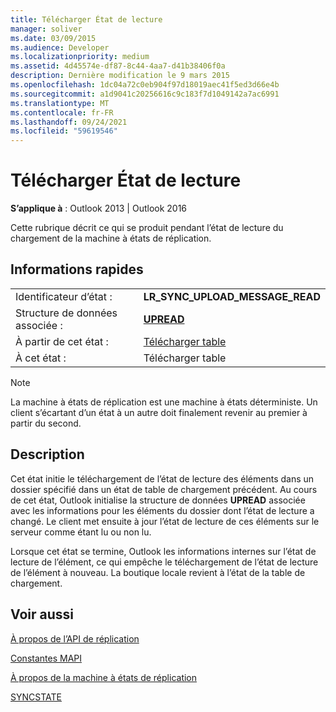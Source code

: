 ```yaml
---
title: Télécharger État de lecture
manager: soliver
ms.date: 03/09/2015
ms.audience: Developer
ms.localizationpriority: medium
ms.assetid: 4d45574e-df87-8c44-4aa7-d41b38406f0a
description: Dernière modification le 9 mars 2015
ms.openlocfilehash: 1dc04a72c0eb904f97d18019aec41f5ed3d66e4b
ms.sourcegitcommit: a1d9041c20256616c9c183f7d1049142a7ac6991
ms.translationtype: MT
ms.contentlocale: fr-FR
ms.lasthandoff: 09/24/2021
ms.locfileid: "59619546"
---
```

# <a name="upload-read-status-state"></a>Télécharger État de lecture

  
  
**S’applique à** : Outlook 2013 | Outlook 2016 
  
 Cette rubrique décrit ce qui se produit pendant l’état de lecture du chargement de la machine à états de réplication. 
  
## <a name="quick-info"></a>Informations rapides

|||
|:-----|:-----|
|Identificateur d’état :  <br/> |**LR_SYNC_UPLOAD_MESSAGE_READ** <br/> |
|Structure de données associée :  <br/> |**[UPREAD](upread.md)** <br/> |
|À partir de cet état :  <br/> |[Télécharger table](upload-table-state.md) <br/> |
|À cet état :  <br/> |Télécharger table  <br/> |
   
> [!NOTE]
> La machine à états de réplication est une machine à états déterministe. Un client s’écartant d’un état à un autre doit finalement revenir au premier à partir du second. 
  
## <a name="description"></a>Description

Cet état initie le téléchargement de l’état de lecture des éléments dans un dossier spécifié dans un état de table de chargement précédent. Au cours de cet état, Outlook initialise la structure de données **UPREAD** associée avec les informations pour les éléments du dossier dont l’état de lecture a changé. Le client met ensuite à jour l’état de lecture de ces éléments sur le serveur comme étant lu ou non lu. 
  
Lorsque cet état se termine, Outlook les informations internes sur l’état de lecture de l’élément, ce qui empêche le téléchargement de l’état de lecture de l’élément à nouveau. La boutique locale revient à l’état de la table de chargement.
  
## <a name="see-also"></a>Voir aussi



[À propos de l’API de réplication](about-the-replication-api.md)
  
[Constantes MAPI](mapi-constants.md)
  
[À propos de la machine à états de réplication](about-the-replication-state-machine.md)
  
[SYNCSTATE](syncstate.md)

